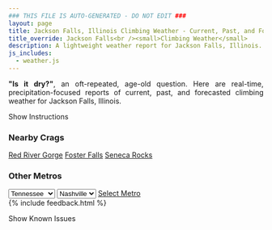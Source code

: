 ```yaml
---
### THIS FILE IS AUTO-GENERATED - DO NOT EDIT ###
layout: page
title: Jackson Falls, Illinois Climbing Weather - Current, Past, and Forecasted Report
title_override: Jackson Falls<br /><small>Climbing Weather</small>
description: A lightweight weather report for Jackson Falls, Illinois. Optimized for slow internet connections.
js_includes:
  - weather.js
---
```


<section class="measure center lh-copy f5-ns f6 ph2 mv4" style="text-align: justify;">
<strong>"Is it dry?"</strong>, an oft-repeated, age-old question. Here are real-time,
precipitation-focused reports of current, past, and forecasted climbing weather for Jackson Falls, Illinois.
</section>

<p id="settings-toggle" class="mw5 b center tc hover-light-red black-70 pointer">Show Instructions</p>
<section id="settings" class="overflow-hidden" style="display:none;">
    <div class="mv2 ph2 center">
        <div class="fn f6 tc pv2">
            <p class="measure lh-copy center"><strong>Show/hide hourly forecasts</strong> by clicking the desired day.</p>
            <hr class="mw5 p0 mv2 o-60 b0 bt b--light-red light-red bg-light-red">
            <p class="measure lh-copy center"><strong>Current and Past conditions</strong> are measured by the nearest weather station. <strong>Forecast conditions</strong> are calculated and polled separately.</p>
            <hr class="mw5 p0 mv2 o-60 b0 bt b--light-red light-red bg-light-red">
            <p class="measure lh-copy center"><strong>Having issues?</strong> Try <a id="clear-cache" class="no-underline relative fancy-link light-red hover-light-red" href="#">clearing the local cache</a>.</p>
            <hr class="mw5 p0 mv2 o-60 b0 bt b--light-red light-red bg-light-red">
            <p class="measure lh-copy center">Weather data sourced from <a class="no-underline fancy-link relative light-red" target="_blank" href="https://www.weather.gov/documentation/services-web-api">weather.gov</a>.</p>
        </div>
    </div>
</section>
<section id="weather" data-crag="jackson-falls-illinois" class="mv4-ns mv3 ph2 center"></section>
<section id="nearby" class="tc lh-copy">
  <h3>Nearby Crags</h3>
<a class="nowrap no-underline fancy-link relative light-red mh3" href="/crags/red-river-gorge-kentucky-weather.html">Red River Gorge</a>
<a class="nowrap no-underline fancy-link relative light-red mh3" href="/crags/foster-falls-tennessee-weather.html">Foster Falls</a>
<a class="nowrap no-underline fancy-link relative light-red mh3" href="/crags/seneca-rocks-west-virginia-weather.html">Seneca Rocks</a>
</section>
<section id="nearby" class="tc lh-copy">
  <h3>Other Metros</h3>
  <select class="ma1 bg-near-white pa2" id="stateSel">
    <option value="Texas">Texas</option>
    <option value="Washington">Washington</option>
    <option value="Colorado">Colorado</option>
    <option value="Tennessee" selected>Tennessee</option>
    <option value="Utah">Utah</option>
    <option value="California">California</option>
  </select>
  <select class="ma1 bg-near-white pa2" id="citySel">
    <option value="Nashville" selected>Nashville</option>
  </select>
  <a id="selectMetro" class="f6 link dim ph3 pv2 ma1 dib white bg-light-red" href="/crags/nashville-tennessee-weather.html">Select Metro</a>
  <script>
    var states = [];
    states["Texas"] = "Austin"
    states["Washington"] = "Seattle"
    states["Colorado"] = "Denver"
    states["Tennessee"] = "Nashville"
    states["Utah"] = "Salt Lake City"
    states["California"] = "San Francisco|Los Angeles"
  </script>
</section>
{% include feedback.html %}
<p id="issues-toggle" class="mw5 b center tc hover-light-red black-70 pointer">Show Known Issues</p>
<section id="issues" class="overflow-hidden tc f6">
</section>

<script>
  var weekly_PAH_116_58 = {"updated":"2022-08-22T08:16:17+00:00","units":"us","forecastGenerator":"BaselineForecastGenerator","generatedAt":"2022-08-22T08:41:03+00:00","updateTime":"2022-08-22T08:16:17+00:00","validTimes":"2022-08-22T02:00:00+00:00/P7DT23H","elevation":{"unitCode":"wmoUnit:m","value":99.9744},"periods":[{"number":1,"name":"Overnight","startTime":"2022-08-22T03:00:00-05:00","endTime":"2022-08-22T06:00:00-05:00","isDaytime":false,"temperature":65,"temperatureUnit":"F","temperatureTrend":null,"windSpeed":"1 mph","windDirection":"N","icon":"https://api.weather.gov/icons/land/night/sct?size=medium","shortForecast":"Partly Cloudy","detailedForecast":"Partly cloudy, with a low around 65. North wind around 1 mph."},{"number":2,"name":"Monday","startTime":"2022-08-22T06:00:00-05:00","endTime":"2022-08-22T18:00:00-05:00","isDaytime":true,"temperature":86,"temperatureUnit":"F","temperatureTrend":null,"windSpeed":"1 to 6 mph","windDirection":"NNE","icon":"https://api.weather.gov/icons/land/day/fog/sct?size=medium","shortForecast":"Patchy Fog then Mostly Sunny","detailedForecast":"Patchy fog before 7am. Mostly sunny, with a high near 86. North northeast wind 1 to 6 mph."},{"number":3,"name":"Monday Night","startTime":"2022-08-22T18:00:00-05:00","endTime":"2022-08-23T06:00:00-05:00","isDaytime":false,"temperature":62,"temperatureUnit":"F","temperatureTrend":null,"windSpeed":"1 to 6 mph","windDirection":"NE","icon":"https://api.weather.gov/icons/land/night/few?size=medium","shortForecast":"Mostly Clear","detailedForecast":"Mostly clear, with a low around 62. Northeast wind 1 to 6 mph."},{"number":4,"name":"Tuesday","startTime":"2022-08-23T06:00:00-05:00","endTime":"2022-08-23T18:00:00-05:00","isDaytime":true,"temperature":88,"temperatureUnit":"F","temperatureTrend":null,"windSpeed":"0 to 5 mph","windDirection":"NE","icon":"https://api.weather.gov/icons/land/day/few?size=medium","shortForecast":"Sunny","detailedForecast":"Sunny, with a high near 88. Northeast wind 0 to 5 mph."},{"number":5,"name":"Tuesday Night","startTime":"2022-08-23T18:00:00-05:00","endTime":"2022-08-24T06:00:00-05:00","isDaytime":false,"temperature":63,"temperatureUnit":"F","temperatureTrend":null,"windSpeed":"1 to 5 mph","windDirection":"NE","icon":"https://api.weather.gov/icons/land/night/few?size=medium","shortForecast":"Mostly Clear","detailedForecast":"Mostly clear, with a low around 63. Northeast wind 1 to 5 mph."},{"number":6,"name":"Wednesday","startTime":"2022-08-24T06:00:00-05:00","endTime":"2022-08-24T18:00:00-05:00","isDaytime":true,"temperature":88,"temperatureUnit":"F","temperatureTrend":null,"windSpeed":"5 mph","windDirection":"ENE","icon":"https://api.weather.gov/icons/land/day/few?size=medium","shortForecast":"Sunny","detailedForecast":"Sunny, with a high near 88. East northeast wind around 5 mph."},{"number":7,"name":"Wednesday Night","startTime":"2022-08-24T18:00:00-05:00","endTime":"2022-08-25T06:00:00-05:00","isDaytime":false,"temperature":65,"temperatureUnit":"F","temperatureTrend":null,"windSpeed":"1 to 5 mph","windDirection":"NE","icon":"https://api.weather.gov/icons/land/night/few?size=medium","shortForecast":"Mostly Clear","detailedForecast":"Mostly clear, with a low around 65. Northeast wind 1 to 5 mph."},{"number":8,"name":"Thursday","startTime":"2022-08-25T06:00:00-05:00","endTime":"2022-08-25T18:00:00-05:00","isDaytime":true,"temperature":90,"temperatureUnit":"F","temperatureTrend":null,"windSpeed":"1 to 5 mph","windDirection":"NE","icon":"https://api.weather.gov/icons/land/day/few?size=medium","shortForecast":"Sunny","detailedForecast":"Sunny, with a high near 90. Northeast wind 1 to 5 mph."},{"number":9,"name":"Thursday Night","startTime":"2022-08-25T18:00:00-05:00","endTime":"2022-08-26T06:00:00-05:00","isDaytime":false,"temperature":67,"temperatureUnit":"F","temperatureTrend":null,"windSpeed":"0 to 5 mph","windDirection":"ENE","icon":"https://api.weather.gov/icons/land/night/few?size=medium","shortForecast":"Mostly Clear","detailedForecast":"Mostly clear, with a low around 67. East northeast wind 0 to 5 mph."},{"number":10,"name":"Friday","startTime":"2022-08-26T06:00:00-05:00","endTime":"2022-08-26T18:00:00-05:00","isDaytime":true,"temperature":90,"temperatureUnit":"F","temperatureTrend":null,"windSpeed":"3 mph","windDirection":"NNE","icon":"https://api.weather.gov/icons/land/day/few?size=medium","shortForecast":"Sunny","detailedForecast":"Sunny, with a high near 90. North northeast wind around 3 mph."},{"number":11,"name":"Friday Night","startTime":"2022-08-26T18:00:00-05:00","endTime":"2022-08-27T06:00:00-05:00","isDaytime":false,"temperature":68,"temperatureUnit":"F","temperatureTrend":null,"windSpeed":"3 mph","windDirection":"NE","icon":"https://api.weather.gov/icons/land/night/few?size=medium","shortForecast":"Mostly Clear","detailedForecast":"Mostly clear, with a low around 68. Northeast wind around 3 mph."},{"number":12,"name":"Saturday","startTime":"2022-08-27T06:00:00-05:00","endTime":"2022-08-27T18:00:00-05:00","isDaytime":true,"temperature":90,"temperatureUnit":"F","temperatureTrend":null,"windSpeed":"5 mph","windDirection":"E","icon":"https://api.weather.gov/icons/land/day/few?size=medium","shortForecast":"Sunny","detailedForecast":"Sunny, with a high near 90. East wind around 5 mph."},{"number":13,"name":"Saturday Night","startTime":"2022-08-27T18:00:00-05:00","endTime":"2022-08-28T06:00:00-05:00","isDaytime":false,"temperature":69,"temperatureUnit":"F","temperatureTrend":null,"windSpeed":"3 mph","windDirection":"ESE","icon":"https://api.weather.gov/icons/land/night/sct?size=medium","shortForecast":"Partly Cloudy","detailedForecast":"Partly cloudy, with a low around 69. East southeast wind around 3 mph."},{"number":14,"name":"Sunday","startTime":"2022-08-28T06:00:00-05:00","endTime":"2022-08-28T18:00:00-05:00","isDaytime":true,"temperature":89,"temperatureUnit":"F","temperatureTrend":null,"windSpeed":"2 to 7 mph","windDirection":"S","icon":"https://api.weather.gov/icons/land/day/sct/tsra_hi?size=medium","shortForecast":"Mostly Sunny then Chance Showers And Thunderstorms","detailedForecast":"A chance of showers and thunderstorms after 1pm. Mostly sunny, with a high near 89. South wind 2 to 7 mph."}]}
  var hourly_PAH_116_58 = {"@context":["https://geojson.org/geojson-ld/geojson-context.jsonld",{"@version":"1.1","wx":"https://api.weather.gov/ontology#","geo":"http://www.opengis.net/ont/geosparql#","unit":"http://codes.wmo.int/common/unit/","@vocab":"https://api.weather.gov/ontology#"}],"type":"Feature","geometry":{"type":"Polygon","coordinates":[[[-89.0202954,37.1905586],[-89.02153,37.1682685],[-88.9935688,37.167283000000005],[-88.9923284,37.189573],[-89.0202954,37.1905586]]]},"properties":{"updated":"2022-08-22T08:16:17+00:00","units":"us","forecastGenerator":"HourlyForecastGenerator","generatedAt":"2022-08-22T08:41:04+00:00","updateTime":"2022-08-22T08:16:17+00:00","validTimes":"2022-08-22T02:00:00+00:00/P7DT23H","elevation":{"unitCode":"wmoUnit:m","value":99.9744},"periods":[{"number":1,"name":"","startTime":"2022-08-22T03:00:00-05:00","endTime":"2022-08-22T04:00:00-05:00","isDaytime":false,"temperature":67,"temperatureUnit":"F","temperatureTrend":null,"windSpeed":"1 mph","windDirection":"NE","icon":"https://api.weather.gov/icons/land/night/sct?size=small","shortForecast":"Partly Cloudy","detailedForecast":""},{"number":2,"name":"","startTime":"2022-08-22T04:00:00-05:00","endTime":"2022-08-22T05:00:00-05:00","isDaytime":false,"temperature":67,"temperatureUnit":"F","temperatureTrend":null,"windSpeed":"1 mph","windDirection":"N","icon":"https://api.weather.gov/icons/land/night/sct?size=small","shortForecast":"Partly Cloudy","detailedForecast":""},{"number":3,"name":"","startTime":"2022-08-22T05:00:00-05:00","endTime":"2022-08-22T06:00:00-05:00","isDaytime":false,"temperature":66,"temperatureUnit":"F","temperatureTrend":null,"windSpeed":"1 mph","windDirection":"NNW","icon":"https://api.weather.gov/icons/land/night/sct?size=small","shortForecast":"Partly Cloudy","detailedForecast":""},{"number":4,"name":"","startTime":"2022-08-22T06:00:00-05:00","endTime":"2022-08-22T07:00:00-05:00","isDaytime":true,"temperature":65,"temperatureUnit":"F","temperatureTrend":null,"windSpeed":"1 mph","windDirection":"N","icon":"https://api.weather.gov/icons/land/day/fog?size=small","shortForecast":"Patchy Fog","detailedForecast":""},{"number":5,"name":"","startTime":"2022-08-22T07:00:00-05:00","endTime":"2022-08-22T08:00:00-05:00","isDaytime":true,"temperature":66,"temperatureUnit":"F","temperatureTrend":null,"windSpeed":"2 mph","windDirection":"N","icon":"https://api.weather.gov/icons/land/day/sct?size=small","shortForecast":"Mostly Sunny","detailedForecast":""},{"number":6,"name":"","startTime":"2022-08-22T08:00:00-05:00","endTime":"2022-08-22T09:00:00-05:00","isDaytime":true,"temperature":69,"temperatureUnit":"F","temperatureTrend":null,"windSpeed":"3 mph","windDirection":"N","icon":"https://api.weather.gov/icons/land/day/sct?size=small","shortForecast":"Mostly Sunny","detailedForecast":""},{"number":7,"name":"","startTime":"2022-08-22T09:00:00-05:00","endTime":"2022-08-22T10:00:00-05:00","isDaytime":true,"temperature":73,"temperatureUnit":"F","temperatureTrend":null,"windSpeed":"3 mph","windDirection":"NNE","icon":"https://api.weather.gov/icons/land/day/sct?size=small","shortForecast":"Mostly Sunny","detailedForecast":""},{"number":8,"name":"","startTime":"2022-08-22T10:00:00-05:00","endTime":"2022-08-22T11:00:00-05:00","isDaytime":true,"temperature":76,"temperatureUnit":"F","temperatureTrend":null,"windSpeed":"3 mph","windDirection":"NNE","icon":"https://api.weather.gov/icons/land/day/few?size=small","shortForecast":"Sunny","detailedForecast":""},{"number":9,"name":"","startTime":"2022-08-22T11:00:00-05:00","endTime":"2022-08-22T12:00:00-05:00","isDaytime":true,"temperature":79,"temperatureUnit":"F","temperatureTrend":null,"windSpeed":"5 mph","windDirection":"NNE","icon":"https://api.weather.gov/icons/land/day/sct?size=small","shortForecast":"Mostly Sunny","detailedForecast":""},{"number":10,"name":"","startTime":"2022-08-22T12:00:00-05:00","endTime":"2022-08-22T13:00:00-05:00","isDaytime":true,"temperature":82,"temperatureUnit":"F","temperatureTrend":null,"windSpeed":"5 mph","windDirection":"NNE","icon":"https://api.weather.gov/icons/land/day/sct?size=small","shortForecast":"Mostly Sunny","detailedForecast":""},{"number":11,"name":"","startTime":"2022-08-22T13:00:00-05:00","endTime":"2022-08-22T14:00:00-05:00","isDaytime":true,"temperature":84,"temperatureUnit":"F","temperatureTrend":null,"windSpeed":"3 mph","windDirection":"NNE","icon":"https://api.weather.gov/icons/land/day/sct?size=small","shortForecast":"Mostly Sunny","detailedForecast":""},{"number":12,"name":"","startTime":"2022-08-22T14:00:00-05:00","endTime":"2022-08-22T15:00:00-05:00","isDaytime":true,"temperature":85,"temperatureUnit":"F","temperatureTrend":null,"windSpeed":"3 mph","windDirection":"NNE","icon":"https://api.weather.gov/icons/land/day/sct?size=small","shortForecast":"Mostly Sunny","detailedForecast":""},{"number":13,"name":"","startTime":"2022-08-22T15:00:00-05:00","endTime":"2022-08-22T16:00:00-05:00","isDaytime":true,"temperature":86,"temperatureUnit":"F","temperatureTrend":null,"windSpeed":"5 mph","windDirection":"NNE","icon":"https://api.weather.gov/icons/land/day/sct?size=small","shortForecast":"Mostly Sunny","detailedForecast":""},{"number":14,"name":"","startTime":"2022-08-22T16:00:00-05:00","endTime":"2022-08-22T17:00:00-05:00","isDaytime":true,"temperature":86,"temperatureUnit":"F","temperatureTrend":null,"windSpeed":"6 mph","windDirection":"NNE","icon":"https://api.weather.gov/icons/land/day/sct?size=small","shortForecast":"Mostly Sunny","detailedForecast":""},{"number":15,"name":"","startTime":"2022-08-22T17:00:00-05:00","endTime":"2022-08-22T18:00:00-05:00","isDaytime":true,"temperature":85,"temperatureUnit":"F","temperatureTrend":null,"windSpeed":"6 mph","windDirection":"NNE","icon":"https://api.weather.gov/icons/land/day/sct?size=small","shortForecast":"Mostly Sunny","detailedForecast":""},{"number":16,"name":"","startTime":"2022-08-22T18:00:00-05:00","endTime":"2022-08-22T19:00:00-05:00","isDaytime":false,"temperature":83,"temperatureUnit":"F","temperatureTrend":null,"windSpeed":"6 mph","windDirection":"NNE","icon":"https://api.weather.gov/icons/land/night/sct?size=small","shortForecast":"Partly Cloudy","detailedForecast":""},{"number":17,"name":"","startTime":"2022-08-22T19:00:00-05:00","endTime":"2022-08-22T20:00:00-05:00","isDaytime":false,"temperature":81,"temperatureUnit":"F","temperatureTrend":null,"windSpeed":"5 mph","windDirection":"NNE","icon":"https://api.weather.gov/icons/land/night/few?size=small","shortForecast":"Mostly Clear","detailedForecast":""},{"number":18,"name":"","startTime":"2022-08-22T20:00:00-05:00","endTime":"2022-08-22T21:00:00-05:00","isDaytime":false,"temperature":77,"temperatureUnit":"F","temperatureTrend":null,"windSpeed":"2 mph","windDirection":"NNE","icon":"https://api.weather.gov/icons/land/night/few?size=small","shortForecast":"Mostly Clear","detailedForecast":""},{"number":19,"name":"","startTime":"2022-08-22T21:00:00-05:00","endTime":"2022-08-22T22:00:00-05:00","isDaytime":false,"temperature":73,"temperatureUnit":"F","temperatureTrend":null,"windSpeed":"2 mph","windDirection":"NNE","icon":"https://api.weather.gov/icons/land/night/few?size=small","shortForecast":"Mostly Clear","detailedForecast":""},{"number":20,"name":"","startTime":"2022-08-22T22:00:00-05:00","endTime":"2022-08-22T23:00:00-05:00","isDaytime":false,"temperature":70,"temperatureUnit":"F","temperatureTrend":null,"windSpeed":"1 mph","windDirection":"NNE","icon":"https://api.weather.gov/icons/land/night/few?size=small","shortForecast":"Mostly Clear","detailedForecast":""},{"number":21,"name":"","startTime":"2022-08-22T23:00:00-05:00","endTime":"2022-08-23T00:00:00-05:00","isDaytime":false,"temperature":68,"temperatureUnit":"F","temperatureTrend":null,"windSpeed":"1 mph","windDirection":"NE","icon":"https://api.weather.gov/icons/land/night/few?size=small","shortForecast":"Mostly Clear","detailedForecast":""},{"number":22,"name":"","startTime":"2022-08-23T00:00:00-05:00","endTime":"2022-08-23T01:00:00-05:00","isDaytime":false,"temperature":67,"temperatureUnit":"F","temperatureTrend":null,"windSpeed":"1 mph","windDirection":"NE","icon":"https://api.weather.gov/icons/land/night/few?size=small","shortForecast":"Mostly Clear","detailedForecast":""},{"number":23,"name":"","startTime":"2022-08-23T01:00:00-05:00","endTime":"2022-08-23T02:00:00-05:00","isDaytime":false,"temperature":67,"temperatureUnit":"F","temperatureTrend":null,"windSpeed":"1 mph","windDirection":"NNE","icon":"https://api.weather.gov/icons/land/night/few?size=small","shortForecast":"Mostly Clear","detailedForecast":""},{"number":24,"name":"","startTime":"2022-08-23T02:00:00-05:00","endTime":"2022-08-23T03:00:00-05:00","isDaytime":false,"temperature":66,"temperatureUnit":"F","temperatureTrend":null,"windSpeed":"1 mph","windDirection":"NNE","icon":"https://api.weather.gov/icons/land/night/few?size=small","shortForecast":"Mostly Clear","detailedForecast":""},{"number":25,"name":"","startTime":"2022-08-23T03:00:00-05:00","endTime":"2022-08-23T04:00:00-05:00","isDaytime":false,"temperature":65,"temperatureUnit":"F","temperatureTrend":null,"windSpeed":"1 mph","windDirection":"NNE","icon":"https://api.weather.gov/icons/land/night/few?size=small","shortForecast":"Mostly Clear","detailedForecast":""},{"number":26,"name":"","startTime":"2022-08-23T04:00:00-05:00","endTime":"2022-08-23T05:00:00-05:00","isDaytime":false,"temperature":64,"temperatureUnit":"F","temperatureTrend":null,"windSpeed":"1 mph","windDirection":"NNE","icon":"https://api.weather.gov/icons/land/night/few?size=small","shortForecast":"Mostly Clear","detailedForecast":""},{"number":27,"name":"","startTime":"2022-08-23T05:00:00-05:00","endTime":"2022-08-23T06:00:00-05:00","isDaytime":false,"temperature":63,"temperatureUnit":"F","temperatureTrend":null,"windSpeed":"1 mph","windDirection":"NNE","icon":"https://api.weather.gov/icons/land/night/few?size=small","shortForecast":"Mostly Clear","detailedForecast":""},{"number":28,"name":"","startTime":"2022-08-23T06:00:00-05:00","endTime":"2022-08-23T07:00:00-05:00","isDaytime":true,"temperature":62,"temperatureUnit":"F","temperatureTrend":null,"windSpeed":"0 mph","windDirection":"NNE","icon":"https://api.weather.gov/icons/land/day/few?size=small","shortForecast":"Sunny","detailedForecast":""},{"number":29,"name":"","startTime":"2022-08-23T07:00:00-05:00","endTime":"2022-08-23T08:00:00-05:00","isDaytime":true,"temperature":63,"temperatureUnit":"F","temperatureTrend":null,"windSpeed":"1 mph","windDirection":"NNE","icon":"https://api.weather.gov/icons/land/day/few?size=small","shortForecast":"Sunny","detailedForecast":""},{"number":30,"name":"","startTime":"2022-08-23T08:00:00-05:00","endTime":"2022-08-23T09:00:00-05:00","isDaytime":true,"temperature":68,"temperatureUnit":"F","temperatureTrend":null,"windSpeed":"2 mph","windDirection":"NE","icon":"https://api.weather.gov/icons/land/day/few?size=small","shortForecast":"Sunny","detailedForecast":""},{"number":31,"name":"","startTime":"2022-08-23T09:00:00-05:00","endTime":"2022-08-23T10:00:00-05:00","isDaytime":true,"temperature":74,"temperatureUnit":"F","temperatureTrend":null,"windSpeed":"2 mph","windDirection":"NE","icon":"https://api.weather.gov/icons/land/day/few?size=small","shortForecast":"Sunny","detailedForecast":""},{"number":32,"name":"","startTime":"2022-08-23T10:00:00-05:00","endTime":"2022-08-23T11:00:00-05:00","isDaytime":true,"temperature":80,"temperatureUnit":"F","temperatureTrend":null,"windSpeed":"2 mph","windDirection":"NE","icon":"https://api.weather.gov/icons/land/day/few?size=small","shortForecast":"Sunny","detailedForecast":""},{"number":33,"name":"","startTime":"2022-08-23T11:00:00-05:00","endTime":"2022-08-23T12:00:00-05:00","isDaytime":true,"temperature":83,"temperatureUnit":"F","temperatureTrend":null,"windSpeed":"2 mph","windDirection":"NE","icon":"https://api.weather.gov/icons/land/day/few?size=small","shortForecast":"Sunny","detailedForecast":""},{"number":34,"name":"","startTime":"2022-08-23T12:00:00-05:00","endTime":"2022-08-23T13:00:00-05:00","isDaytime":true,"temperature":85,"temperatureUnit":"F","temperatureTrend":null,"windSpeed":"2 mph","windDirection":"NE","icon":"https://api.weather.gov/icons/land/day/few?size=small","shortForecast":"Sunny","detailedForecast":""},{"number":35,"name":"","startTime":"2022-08-23T13:00:00-05:00","endTime":"2022-08-23T14:00:00-05:00","isDaytime":true,"temperature":87,"temperatureUnit":"F","temperatureTrend":null,"windSpeed":"2 mph","windDirection":"NNE","icon":"https://api.weather.gov/icons/land/day/few?size=small","shortForecast":"Sunny","detailedForecast":""},{"number":36,"name":"","startTime":"2022-08-23T14:00:00-05:00","endTime":"2022-08-23T15:00:00-05:00","isDaytime":true,"temperature":88,"temperatureUnit":"F","temperatureTrend":null,"windSpeed":"3 mph","windDirection":"NNE","icon":"https://api.weather.gov/icons/land/day/few?size=small","shortForecast":"Sunny","detailedForecast":""},{"number":37,"name":"","startTime":"2022-08-23T15:00:00-05:00","endTime":"2022-08-23T16:00:00-05:00","isDaytime":true,"temperature":88,"temperatureUnit":"F","temperatureTrend":null,"windSpeed":"3 mph","windDirection":"NNE","icon":"https://api.weather.gov/icons/land/day/few?size=small","shortForecast":"Sunny","detailedForecast":""},{"number":38,"name":"","startTime":"2022-08-23T16:00:00-05:00","endTime":"2022-08-23T17:00:00-05:00","isDaytime":true,"temperature":88,"temperatureUnit":"F","temperatureTrend":null,"windSpeed":"5 mph","windDirection":"NNE","icon":"https://api.weather.gov/icons/land/day/few?size=small","shortForecast":"Sunny","detailedForecast":""},{"number":39,"name":"","startTime":"2022-08-23T17:00:00-05:00","endTime":"2022-08-23T18:00:00-05:00","isDaytime":true,"temperature":87,"temperatureUnit":"F","temperatureTrend":null,"windSpeed":"5 mph","windDirection":"NNE","icon":"https://api.weather.gov/icons/land/day/few?size=small","shortForecast":"Sunny","detailedForecast":""},{"number":40,"name":"","startTime":"2022-08-23T18:00:00-05:00","endTime":"2022-08-23T19:00:00-05:00","isDaytime":false,"temperature":85,"temperatureUnit":"F","temperatureTrend":null,"windSpeed":"5 mph","windDirection":"NE","icon":"https://api.weather.gov/icons/land/night/few?size=small","shortForecast":"Mostly Clear","detailedForecast":""},{"number":41,"name":"","startTime":"2022-08-23T19:00:00-05:00","endTime":"2022-08-23T20:00:00-05:00","isDaytime":false,"temperature":82,"temperatureUnit":"F","temperatureTrend":null,"windSpeed":"3 mph","windDirection":"NE","icon":"https://api.weather.gov/icons/land/night/few?size=small","shortForecast":"Mostly Clear","detailedForecast":""},{"number":42,"name":"","startTime":"2022-08-23T20:00:00-05:00","endTime":"2022-08-23T21:00:00-05:00","isDaytime":false,"temperature":78,"temperatureUnit":"F","temperatureTrend":null,"windSpeed":"2 mph","windDirection":"NE","icon":"https://api.weather.gov/icons/land/night/few?size=small","shortForecast":"Mostly Clear","detailedForecast":""},{"number":43,"name":"","startTime":"2022-08-23T21:00:00-05:00","endTime":"2022-08-23T22:00:00-05:00","isDaytime":false,"temperature":74,"temperatureUnit":"F","temperatureTrend":null,"windSpeed":"1 mph","windDirection":"NE","icon":"https://api.weather.gov/icons/land/night/few?size=small","shortForecast":"Mostly Clear","detailedForecast":""},{"number":44,"name":"","startTime":"2022-08-23T22:00:00-05:00","endTime":"2022-08-23T23:00:00-05:00","isDaytime":false,"temperature":71,"temperatureUnit":"F","temperatureTrend":null,"windSpeed":"1 mph","windDirection":"NE","icon":"https://api.weather.gov/icons/land/night/few?size=small","shortForecast":"Mostly Clear","detailedForecast":""},{"number":45,"name":"","startTime":"2022-08-23T23:00:00-05:00","endTime":"2022-08-24T00:00:00-05:00","isDaytime":false,"temperature":69,"temperatureUnit":"F","temperatureTrend":null,"windSpeed":"1 mph","windDirection":"ENE","icon":"https://api.weather.gov/icons/land/night/few?size=small","shortForecast":"Mostly Clear","detailedForecast":""},{"number":46,"name":"","startTime":"2022-08-24T00:00:00-05:00","endTime":"2022-08-24T01:00:00-05:00","isDaytime":false,"temperature":68,"temperatureUnit":"F","temperatureTrend":null,"windSpeed":"1 mph","windDirection":"ENE","icon":"https://api.weather.gov/icons/land/night/few?size=small","shortForecast":"Mostly Clear","detailedForecast":""},{"number":47,"name":"","startTime":"2022-08-24T01:00:00-05:00","endTime":"2022-08-24T02:00:00-05:00","isDaytime":false,"temperature":67,"temperatureUnit":"F","temperatureTrend":null,"windSpeed":"1 mph","windDirection":"ENE","icon":"https://api.weather.gov/icons/land/night/few?size=small","shortForecast":"Mostly Clear","detailedForecast":""},{"number":48,"name":"","startTime":"2022-08-24T02:00:00-05:00","endTime":"2022-08-24T03:00:00-05:00","isDaytime":false,"temperature":66,"temperatureUnit":"F","temperatureTrend":null,"windSpeed":"1 mph","windDirection":"ENE","icon":"https://api.weather.gov/icons/land/night/few?size=small","shortForecast":"Mostly Clear","detailedForecast":""},{"number":49,"name":"","startTime":"2022-08-24T03:00:00-05:00","endTime":"2022-08-24T04:00:00-05:00","isDaytime":false,"temperature":65,"temperatureUnit":"F","temperatureTrend":null,"windSpeed":"1 mph","windDirection":"ENE","icon":"https://api.weather.gov/icons/land/night/few?size=small","shortForecast":"Mostly Clear","detailedForecast":""},{"number":50,"name":"","startTime":"2022-08-24T04:00:00-05:00","endTime":"2022-08-24T05:00:00-05:00","isDaytime":false,"temperature":65,"temperatureUnit":"F","temperatureTrend":null,"windSpeed":"1 mph","windDirection":"ENE","icon":"https://api.weather.gov/icons/land/night/few?size=small","shortForecast":"Mostly Clear","detailedForecast":""},{"number":51,"name":"","startTime":"2022-08-24T05:00:00-05:00","endTime":"2022-08-24T06:00:00-05:00","isDaytime":false,"temperature":64,"temperatureUnit":"F","temperatureTrend":null,"windSpeed":"1 mph","windDirection":"ENE","icon":"https://api.weather.gov/icons/land/night/few?size=small","shortForecast":"Mostly Clear","detailedForecast":""},{"number":52,"name":"","startTime":"2022-08-24T06:00:00-05:00","endTime":"2022-08-24T07:00:00-05:00","isDaytime":true,"temperature":64,"temperatureUnit":"F","temperatureTrend":null,"windSpeed":"2 mph","windDirection":"ENE","icon":"https://api.weather.gov/icons/land/day/few?size=small","shortForecast":"Sunny","detailedForecast":""},{"number":53,"name":"","startTime":"2022-08-24T07:00:00-05:00","endTime":"2022-08-24T08:00:00-05:00","isDaytime":true,"temperature":65,"temperatureUnit":"F","temperatureTrend":null,"windSpeed":"2 mph","windDirection":"ENE","icon":"https://api.weather.gov/icons/land/day/few?size=small","shortForecast":"Sunny","detailedForecast":""},{"number":54,"name":"","startTime":"2022-08-24T08:00:00-05:00","endTime":"2022-08-24T09:00:00-05:00","isDaytime":true,"temperature":69,"temperatureUnit":"F","temperatureTrend":null,"windSpeed":"2 mph","windDirection":"ENE","icon":"https://api.weather.gov/icons/land/day/few?size=small","shortForecast":"Sunny","detailedForecast":""},{"number":55,"name":"","startTime":"2022-08-24T09:00:00-05:00","endTime":"2022-08-24T10:00:00-05:00","isDaytime":true,"temperature":74,"temperatureUnit":"F","temperatureTrend":null,"windSpeed":"2 mph","windDirection":"ENE","icon":"https://api.weather.gov/icons/land/day/few?size=small","shortForecast":"Sunny","detailedForecast":""},{"number":56,"name":"","startTime":"2022-08-24T10:00:00-05:00","endTime":"2022-08-24T11:00:00-05:00","isDaytime":true,"temperature":79,"temperatureUnit":"F","temperatureTrend":null,"windSpeed":"2 mph","windDirection":"ENE","icon":"https://api.weather.gov/icons/land/day/few?size=small","shortForecast":"Sunny","detailedForecast":""},{"number":57,"name":"","startTime":"2022-08-24T11:00:00-05:00","endTime":"2022-08-24T12:00:00-05:00","isDaytime":true,"temperature":82,"temperatureUnit":"F","temperatureTrend":null,"windSpeed":"2 mph","windDirection":"ENE","icon":"https://api.weather.gov/icons/land/day/few?size=small","shortForecast":"Sunny","detailedForecast":""},{"number":58,"name":"","startTime":"2022-08-24T12:00:00-05:00","endTime":"2022-08-24T13:00:00-05:00","isDaytime":true,"temperature":84,"temperatureUnit":"F","temperatureTrend":null,"windSpeed":"3 mph","windDirection":"ENE","icon":"https://api.weather.gov/icons/land/day/few?size=small","shortForecast":"Sunny","detailedForecast":""},{"number":59,"name":"","startTime":"2022-08-24T13:00:00-05:00","endTime":"2022-08-24T14:00:00-05:00","isDaytime":true,"temperature":85,"temperatureUnit":"F","temperatureTrend":null,"windSpeed":"3 mph","windDirection":"ENE","icon":"https://api.weather.gov/icons/land/day/few?size=small","shortForecast":"Sunny","detailedForecast":""},{"number":60,"name":"","startTime":"2022-08-24T14:00:00-05:00","endTime":"2022-08-24T15:00:00-05:00","isDaytime":true,"temperature":86,"temperatureUnit":"F","temperatureTrend":null,"windSpeed":"3 mph","windDirection":"ENE","icon":"https://api.weather.gov/icons/land/day/few?size=small","shortForecast":"Sunny","detailedForecast":""},{"number":61,"name":"","startTime":"2022-08-24T15:00:00-05:00","endTime":"2022-08-24T16:00:00-05:00","isDaytime":true,"temperature":86,"temperatureUnit":"F","temperatureTrend":null,"windSpeed":"5 mph","windDirection":"NE","icon":"https://api.weather.gov/icons/land/day/few?size=small","shortForecast":"Sunny","detailedForecast":""},{"number":62,"name":"","startTime":"2022-08-24T16:00:00-05:00","endTime":"2022-08-24T17:00:00-05:00","isDaytime":true,"temperature":86,"temperatureUnit":"F","temperatureTrend":null,"windSpeed":"5 mph","windDirection":"NE","icon":"https://api.weather.gov/icons/land/day/few?size=small","shortForecast":"Sunny","detailedForecast":""},{"number":63,"name":"","startTime":"2022-08-24T17:00:00-05:00","endTime":"2022-08-24T18:00:00-05:00","isDaytime":true,"temperature":85,"temperatureUnit":"F","temperatureTrend":null,"windSpeed":"5 mph","windDirection":"NE","icon":"https://api.weather.gov/icons/land/day/few?size=small","shortForecast":"Sunny","detailedForecast":""},{"number":64,"name":"","startTime":"2022-08-24T18:00:00-05:00","endTime":"2022-08-24T19:00:00-05:00","isDaytime":false,"temperature":84,"temperatureUnit":"F","temperatureTrend":null,"windSpeed":"5 mph","windDirection":"NE","icon":"https://api.weather.gov/icons/land/night/few?size=small","shortForecast":"Mostly Clear","detailedForecast":""},{"number":65,"name":"","startTime":"2022-08-24T19:00:00-05:00","endTime":"2022-08-24T20:00:00-05:00","isDaytime":false,"temperature":82,"temperatureUnit":"F","temperatureTrend":null,"windSpeed":"5 mph","windDirection":"NE","icon":"https://api.weather.gov/icons/land/night/few?size=small","shortForecast":"Mostly Clear","detailedForecast":""},{"number":66,"name":"","startTime":"2022-08-24T20:00:00-05:00","endTime":"2022-08-24T21:00:00-05:00","isDaytime":false,"temperature":78,"temperatureUnit":"F","temperatureTrend":null,"windSpeed":"3 mph","windDirection":"NE","icon":"https://api.weather.gov/icons/land/night/few?size=small","shortForecast":"Mostly Clear","detailedForecast":""},{"number":67,"name":"","startTime":"2022-08-24T21:00:00-05:00","endTime":"2022-08-24T22:00:00-05:00","isDaytime":false,"temperature":74,"temperatureUnit":"F","temperatureTrend":null,"windSpeed":"3 mph","windDirection":"ENE","icon":"https://api.weather.gov/icons/land/night/few?size=small","shortForecast":"Mostly Clear","detailedForecast":""},{"number":68,"name":"","startTime":"2022-08-24T22:00:00-05:00","endTime":"2022-08-24T23:00:00-05:00","isDaytime":false,"temperature":71,"temperatureUnit":"F","temperatureTrend":null,"windSpeed":"2 mph","windDirection":"ENE","icon":"https://api.weather.gov/icons/land/night/few?size=small","shortForecast":"Mostly Clear","detailedForecast":""},{"number":69,"name":"","startTime":"2022-08-24T23:00:00-05:00","endTime":"2022-08-25T00:00:00-05:00","isDaytime":false,"temperature":69,"temperatureUnit":"F","temperatureTrend":null,"windSpeed":"2 mph","windDirection":"ENE","icon":"https://api.weather.gov/icons/land/night/few?size=small","shortForecast":"Mostly Clear","detailedForecast":""},{"number":70,"name":"","startTime":"2022-08-25T00:00:00-05:00","endTime":"2022-08-25T01:00:00-05:00","isDaytime":false,"temperature":68,"temperatureUnit":"F","temperatureTrend":null,"windSpeed":"1 mph","windDirection":"ENE","icon":"https://api.weather.gov/icons/land/night/few?size=small","shortForecast":"Mostly Clear","detailedForecast":""},{"number":71,"name":"","startTime":"2022-08-25T01:00:00-05:00","endTime":"2022-08-25T02:00:00-05:00","isDaytime":false,"temperature":68,"temperatureUnit":"F","temperatureTrend":null,"windSpeed":"1 mph","windDirection":"ENE","icon":"https://api.weather.gov/icons/land/night/few?size=small","shortForecast":"Mostly Clear","detailedForecast":""},{"number":72,"name":"","startTime":"2022-08-25T02:00:00-05:00","endTime":"2022-08-25T03:00:00-05:00","isDaytime":false,"temperature":67,"temperatureUnit":"F","temperatureTrend":null,"windSpeed":"1 mph","windDirection":"ENE","icon":"https://api.weather.gov/icons/land/night/few?size=small","shortForecast":"Mostly Clear","detailedForecast":""},{"number":73,"name":"","startTime":"2022-08-25T03:00:00-05:00","endTime":"2022-08-25T04:00:00-05:00","isDaytime":false,"temperature":66,"temperatureUnit":"F","temperatureTrend":null,"windSpeed":"1 mph","windDirection":"ENE","icon":"https://api.weather.gov/icons/land/night/few?size=small","shortForecast":"Mostly Clear","detailedForecast":""},{"number":74,"name":"","startTime":"2022-08-25T04:00:00-05:00","endTime":"2022-08-25T05:00:00-05:00","isDaytime":false,"temperature":66,"temperatureUnit":"F","temperatureTrend":null,"windSpeed":"1 mph","windDirection":"ENE","icon":"https://api.weather.gov/icons/land/night/few?size=small","shortForecast":"Mostly Clear","detailedForecast":""},{"number":75,"name":"","startTime":"2022-08-25T05:00:00-05:00","endTime":"2022-08-25T06:00:00-05:00","isDaytime":false,"temperature":65,"temperatureUnit":"F","temperatureTrend":null,"windSpeed":"1 mph","windDirection":"ENE","icon":"https://api.weather.gov/icons/land/night/few?size=small","shortForecast":"Mostly Clear","detailedForecast":""},{"number":76,"name":"","startTime":"2022-08-25T06:00:00-05:00","endTime":"2022-08-25T07:00:00-05:00","isDaytime":true,"temperature":65,"temperatureUnit":"F","temperatureTrend":null,"windSpeed":"1 mph","windDirection":"ENE","icon":"https://api.weather.gov/icons/land/day/few?size=small","shortForecast":"Sunny","detailedForecast":""},{"number":77,"name":"","startTime":"2022-08-25T07:00:00-05:00","endTime":"2022-08-25T08:00:00-05:00","isDaytime":true,"temperature":66,"temperatureUnit":"F","temperatureTrend":null,"windSpeed":"1 mph","windDirection":"ENE","icon":"https://api.weather.gov/icons/land/day/few?size=small","shortForecast":"Sunny","detailedForecast":""},{"number":78,"name":"","startTime":"2022-08-25T08:00:00-05:00","endTime":"2022-08-25T09:00:00-05:00","isDaytime":true,"temperature":70,"temperatureUnit":"F","temperatureTrend":null,"windSpeed":"1 mph","windDirection":"ENE","icon":"https://api.weather.gov/icons/land/day/few?size=small","shortForecast":"Sunny","detailedForecast":""},{"number":79,"name":"","startTime":"2022-08-25T09:00:00-05:00","endTime":"2022-08-25T10:00:00-05:00","isDaytime":true,"temperature":75,"temperatureUnit":"F","temperatureTrend":null,"windSpeed":"2 mph","windDirection":"ENE","icon":"https://api.weather.gov/icons/land/day/few?size=small","shortForecast":"Sunny","detailedForecast":""},{"number":80,"name":"","startTime":"2022-08-25T10:00:00-05:00","endTime":"2022-08-25T11:00:00-05:00","isDaytime":true,"temperature":80,"temperatureUnit":"F","temperatureTrend":null,"windSpeed":"2 mph","windDirection":"ENE","icon":"https://api.weather.gov/icons/land/day/few?size=small","shortForecast":"Sunny","detailedForecast":""},{"number":81,"name":"","startTime":"2022-08-25T11:00:00-05:00","endTime":"2022-08-25T12:00:00-05:00","isDaytime":true,"temperature":84,"temperatureUnit":"F","temperatureTrend":null,"windSpeed":"2 mph","windDirection":"NE","icon":"https://api.weather.gov/icons/land/day/few?size=small","shortForecast":"Sunny","detailedForecast":""},{"number":82,"name":"","startTime":"2022-08-25T12:00:00-05:00","endTime":"2022-08-25T13:00:00-05:00","isDaytime":true,"temperature":86,"temperatureUnit":"F","temperatureTrend":null,"windSpeed":"3 mph","windDirection":"NE","icon":"https://api.weather.gov/icons/land/day/few?size=small","shortForecast":"Sunny","detailedForecast":""},{"number":83,"name":"","startTime":"2022-08-25T13:00:00-05:00","endTime":"2022-08-25T14:00:00-05:00","isDaytime":true,"temperature":88,"temperatureUnit":"F","temperatureTrend":null,"windSpeed":"3 mph","windDirection":"NNE","icon":"https://api.weather.gov/icons/land/day/few?size=small","shortForecast":"Sunny","detailedForecast":""},{"number":84,"name":"","startTime":"2022-08-25T14:00:00-05:00","endTime":"2022-08-25T15:00:00-05:00","isDaytime":true,"temperature":89,"temperatureUnit":"F","temperatureTrend":null,"windSpeed":"3 mph","windDirection":"NNE","icon":"https://api.weather.gov/icons/land/day/few?size=small","shortForecast":"Sunny","detailedForecast":""},{"number":85,"name":"","startTime":"2022-08-25T15:00:00-05:00","endTime":"2022-08-25T16:00:00-05:00","isDaytime":true,"temperature":89,"temperatureUnit":"F","temperatureTrend":null,"windSpeed":"5 mph","windDirection":"NNE","icon":"https://api.weather.gov/icons/land/day/few?size=small","shortForecast":"Sunny","detailedForecast":""},{"number":86,"name":"","startTime":"2022-08-25T16:00:00-05:00","endTime":"2022-08-25T17:00:00-05:00","isDaytime":true,"temperature":88,"temperatureUnit":"F","temperatureTrend":null,"windSpeed":"5 mph","windDirection":"NNE","icon":"https://api.weather.gov/icons/land/day/skc?size=small","shortForecast":"Sunny","detailedForecast":""},{"number":87,"name":"","startTime":"2022-08-25T17:00:00-05:00","endTime":"2022-08-25T18:00:00-05:00","isDaytime":true,"temperature":87,"temperatureUnit":"F","temperatureTrend":null,"windSpeed":"5 mph","windDirection":"NE","icon":"https://api.weather.gov/icons/land/day/skc?size=small","shortForecast":"Sunny","detailedForecast":""},{"number":88,"name":"","startTime":"2022-08-25T18:00:00-05:00","endTime":"2022-08-25T19:00:00-05:00","isDaytime":false,"temperature":85,"temperatureUnit":"F","temperatureTrend":null,"windSpeed":"5 mph","windDirection":"NE","icon":"https://api.weather.gov/icons/land/night/skc?size=small","shortForecast":"Clear","detailedForecast":""},{"number":89,"name":"","startTime":"2022-08-25T19:00:00-05:00","endTime":"2022-08-25T20:00:00-05:00","isDaytime":false,"temperature":83,"temperatureUnit":"F","temperatureTrend":null,"windSpeed":"3 mph","windDirection":"NE","icon":"https://api.weather.gov/icons/land/night/skc?size=small","shortForecast":"Clear","detailedForecast":""},{"number":90,"name":"","startTime":"2022-08-25T20:00:00-05:00","endTime":"2022-08-25T21:00:00-05:00","isDaytime":false,"temperature":79,"temperatureUnit":"F","temperatureTrend":null,"windSpeed":"2 mph","windDirection":"ENE","icon":"https://api.weather.gov/icons/land/night/skc?size=small","shortForecast":"Clear","detailedForecast":""},{"number":91,"name":"","startTime":"2022-08-25T21:00:00-05:00","endTime":"2022-08-25T22:00:00-05:00","isDaytime":false,"temperature":75,"temperatureUnit":"F","temperatureTrend":null,"windSpeed":"2 mph","windDirection":"ENE","icon":"https://api.weather.gov/icons/land/night/skc?size=small","shortForecast":"Clear","detailedForecast":""},{"number":92,"name":"","startTime":"2022-08-25T22:00:00-05:00","endTime":"2022-08-25T23:00:00-05:00","isDaytime":false,"temperature":72,"temperatureUnit":"F","temperatureTrend":null,"windSpeed":"1 mph","windDirection":"ENE","icon":"https://api.weather.gov/icons/land/night/few?size=small","shortForecast":"Mostly Clear","detailedForecast":""},{"number":93,"name":"","startTime":"2022-08-25T23:00:00-05:00","endTime":"2022-08-26T00:00:00-05:00","isDaytime":false,"temperature":71,"temperatureUnit":"F","temperatureTrend":null,"windSpeed":"1 mph","windDirection":"E","icon":"https://api.weather.gov/icons/land/night/few?size=small","shortForecast":"Mostly Clear","detailedForecast":""},{"number":94,"name":"","startTime":"2022-08-26T00:00:00-05:00","endTime":"2022-08-26T01:00:00-05:00","isDaytime":false,"temperature":70,"temperatureUnit":"F","temperatureTrend":null,"windSpeed":"1 mph","windDirection":"E","icon":"https://api.weather.gov/icons/land/night/few?size=small","shortForecast":"Mostly Clear","detailedForecast":""},{"number":95,"name":"","startTime":"2022-08-26T01:00:00-05:00","endTime":"2022-08-26T02:00:00-05:00","isDaytime":false,"temperature":70,"temperatureUnit":"F","temperatureTrend":null,"windSpeed":"1 mph","windDirection":"ESE","icon":"https://api.weather.gov/icons/land/night/few?size=small","shortForecast":"Mostly Clear","detailedForecast":""},{"number":96,"name":"","startTime":"2022-08-26T02:00:00-05:00","endTime":"2022-08-26T03:00:00-05:00","isDaytime":false,"temperature":69,"temperatureUnit":"F","temperatureTrend":null,"windSpeed":"1 mph","windDirection":"ESE","icon":"https://api.weather.gov/icons/land/night/few?size=small","shortForecast":"Mostly Clear","detailedForecast":""},{"number":97,"name":"","startTime":"2022-08-26T03:00:00-05:00","endTime":"2022-08-26T04:00:00-05:00","isDaytime":false,"temperature":69,"temperatureUnit":"F","temperatureTrend":null,"windSpeed":"0 mph","windDirection":"ESE","icon":"https://api.weather.gov/icons/land/night/few?size=small","shortForecast":"Mostly Clear","detailedForecast":""},{"number":98,"name":"","startTime":"2022-08-26T04:00:00-05:00","endTime":"2022-08-26T05:00:00-05:00","isDaytime":false,"temperature":68,"temperatureUnit":"F","temperatureTrend":null,"windSpeed":"0 mph","windDirection":"N","icon":"https://api.weather.gov/icons/land/night/few?size=small","shortForecast":"Mostly Clear","detailedForecast":""},{"number":99,"name":"","startTime":"2022-08-26T05:00:00-05:00","endTime":"2022-08-26T06:00:00-05:00","isDaytime":false,"temperature":67,"temperatureUnit":"F","temperatureTrend":null,"windSpeed":"0 mph","windDirection":"ENE","icon":"https://api.weather.gov/icons/land/night/few?size=small","shortForecast":"Mostly Clear","detailedForecast":""},{"number":100,"name":"","startTime":"2022-08-26T06:00:00-05:00","endTime":"2022-08-26T07:00:00-05:00","isDaytime":true,"temperature":67,"temperatureUnit":"F","temperatureTrend":null,"windSpeed":"1 mph","windDirection":"ENE","icon":"https://api.weather.gov/icons/land/day/few?size=small","shortForecast":"Sunny","detailedForecast":""},{"number":101,"name":"","startTime":"2022-08-26T07:00:00-05:00","endTime":"2022-08-26T08:00:00-05:00","isDaytime":true,"temperature":68,"temperatureUnit":"F","temperatureTrend":null,"windSpeed":"1 mph","windDirection":"ENE","icon":"https://api.weather.gov/icons/land/day/few?size=small","shortForecast":"Sunny","detailedForecast":""},{"number":102,"name":"","startTime":"2022-08-26T08:00:00-05:00","endTime":"2022-08-26T09:00:00-05:00","isDaytime":true,"temperature":72,"temperatureUnit":"F","temperatureTrend":null,"windSpeed":"1 mph","windDirection":"ENE","icon":"https://api.weather.gov/icons/land/day/few?size=small","shortForecast":"Sunny","detailedForecast":""},{"number":103,"name":"","startTime":"2022-08-26T09:00:00-05:00","endTime":"2022-08-26T10:00:00-05:00","isDaytime":true,"temperature":77,"temperatureUnit":"F","temperatureTrend":null,"windSpeed":"2 mph","windDirection":"NE","icon":"https://api.weather.gov/icons/land/day/few?size=small","shortForecast":"Sunny","detailedForecast":""},{"number":104,"name":"","startTime":"2022-08-26T10:00:00-05:00","endTime":"2022-08-26T11:00:00-05:00","isDaytime":true,"temperature":81,"temperatureUnit":"F","temperatureTrend":null,"windSpeed":"2 mph","windDirection":"NE","icon":"https://api.weather.gov/icons/land/day/few?size=small","shortForecast":"Sunny","detailedForecast":""},{"number":105,"name":"","startTime":"2022-08-26T11:00:00-05:00","endTime":"2022-08-26T12:00:00-05:00","isDaytime":true,"temperature":84,"temperatureUnit":"F","temperatureTrend":null,"windSpeed":"2 mph","windDirection":"NE","icon":"https://api.weather.gov/icons/land/day/few?size=small","shortForecast":"Sunny","detailedForecast":""},{"number":106,"name":"","startTime":"2022-08-26T12:00:00-05:00","endTime":"2022-08-26T13:00:00-05:00","isDaytime":true,"temperature":86,"temperatureUnit":"F","temperatureTrend":null,"windSpeed":"2 mph","windDirection":"NE","icon":"https://api.weather.gov/icons/land/day/few?size=small","shortForecast":"Sunny","detailedForecast":""},{"number":107,"name":"","startTime":"2022-08-26T13:00:00-05:00","endTime":"2022-08-26T14:00:00-05:00","isDaytime":true,"temperature":87,"temperatureUnit":"F","temperatureTrend":null,"windSpeed":"2 mph","windDirection":"NE","icon":"https://api.weather.gov/icons/land/day/few?size=small","shortForecast":"Sunny","detailedForecast":""},{"number":108,"name":"","startTime":"2022-08-26T14:00:00-05:00","endTime":"2022-08-26T15:00:00-05:00","isDaytime":true,"temperature":89,"temperatureUnit":"F","temperatureTrend":null,"windSpeed":"2 mph","windDirection":"NNE","icon":"https://api.weather.gov/icons/land/day/few?size=small","shortForecast":"Sunny","detailedForecast":""},{"number":109,"name":"","startTime":"2022-08-26T15:00:00-05:00","endTime":"2022-08-26T16:00:00-05:00","isDaytime":true,"temperature":89,"temperatureUnit":"F","temperatureTrend":null,"windSpeed":"3 mph","windDirection":"NNE","icon":"https://api.weather.gov/icons/land/day/few?size=small","shortForecast":"Sunny","detailedForecast":""},{"number":110,"name":"","startTime":"2022-08-26T16:00:00-05:00","endTime":"2022-08-26T17:00:00-05:00","isDaytime":true,"temperature":89,"temperatureUnit":"F","temperatureTrend":null,"windSpeed":"3 mph","windDirection":"N","icon":"https://api.weather.gov/icons/land/day/few?size=small","shortForecast":"Sunny","detailedForecast":""},{"number":111,"name":"","startTime":"2022-08-26T17:00:00-05:00","endTime":"2022-08-26T18:00:00-05:00","isDaytime":true,"temperature":87,"temperatureUnit":"F","temperatureTrend":null,"windSpeed":"3 mph","windDirection":"NNE","icon":"https://api.weather.gov/icons/land/day/few?size=small","shortForecast":"Sunny","detailedForecast":""},{"number":112,"name":"","startTime":"2022-08-26T18:00:00-05:00","endTime":"2022-08-26T19:00:00-05:00","isDaytime":false,"temperature":84,"temperatureUnit":"F","temperatureTrend":null,"windSpeed":"3 mph","windDirection":"NE","icon":"https://api.weather.gov/icons/land/night/few?size=small","shortForecast":"Mostly Clear","detailedForecast":""},{"number":113,"name":"","startTime":"2022-08-26T19:00:00-05:00","endTime":"2022-08-26T20:00:00-05:00","isDaytime":false,"temperature":81,"temperatureUnit":"F","temperatureTrend":null,"windSpeed":"3 mph","windDirection":"NE","icon":"https://api.weather.gov/icons/land/night/few?size=small","shortForecast":"Mostly Clear","detailedForecast":""},{"number":114,"name":"","startTime":"2022-08-26T20:00:00-05:00","endTime":"2022-08-26T21:00:00-05:00","isDaytime":false,"temperature":78,"temperatureUnit":"F","temperatureTrend":null,"windSpeed":"2 mph","windDirection":"NE","icon":"https://api.weather.gov/icons/land/night/few?size=small","shortForecast":"Mostly Clear","detailedForecast":""},{"number":115,"name":"","startTime":"2022-08-26T21:00:00-05:00","endTime":"2022-08-26T22:00:00-05:00","isDaytime":false,"temperature":75,"temperatureUnit":"F","temperatureTrend":null,"windSpeed":"2 mph","windDirection":"NE","icon":"https://api.weather.gov/icons/land/night/few?size=small","shortForecast":"Mostly Clear","detailedForecast":""},{"number":116,"name":"","startTime":"2022-08-26T22:00:00-05:00","endTime":"2022-08-26T23:00:00-05:00","isDaytime":false,"temperature":72,"temperatureUnit":"F","temperatureTrend":null,"windSpeed":"1 mph","windDirection":"NE","icon":"https://api.weather.gov/icons/land/night/few?size=small","shortForecast":"Mostly Clear","detailedForecast":""},{"number":117,"name":"","startTime":"2022-08-26T23:00:00-05:00","endTime":"2022-08-27T00:00:00-05:00","isDaytime":false,"temperature":71,"temperatureUnit":"F","temperatureTrend":null,"windSpeed":"1 mph","windDirection":"NE","icon":"https://api.weather.gov/icons/land/night/few?size=small","shortForecast":"Mostly Clear","detailedForecast":""},{"number":118,"name":"","startTime":"2022-08-27T00:00:00-05:00","endTime":"2022-08-27T01:00:00-05:00","isDaytime":false,"temperature":70,"temperatureUnit":"F","temperatureTrend":null,"windSpeed":"1 mph","windDirection":"ENE","icon":"https://api.weather.gov/icons/land/night/few?size=small","shortForecast":"Mostly Clear","detailedForecast":""},{"number":119,"name":"","startTime":"2022-08-27T01:00:00-05:00","endTime":"2022-08-27T02:00:00-05:00","isDaytime":false,"temperature":70,"temperatureUnit":"F","temperatureTrend":null,"windSpeed":"1 mph","windDirection":"ENE","icon":"https://api.weather.gov/icons/land/night/few?size=small","shortForecast":"Mostly Clear","detailedForecast":""},{"number":120,"name":"","startTime":"2022-08-27T02:00:00-05:00","endTime":"2022-08-27T03:00:00-05:00","isDaytime":false,"temperature":70,"temperatureUnit":"F","temperatureTrend":null,"windSpeed":"1 mph","windDirection":"ENE","icon":"https://api.weather.gov/icons/land/night/few?size=small","shortForecast":"Mostly Clear","detailedForecast":""},{"number":121,"name":"","startTime":"2022-08-27T03:00:00-05:00","endTime":"2022-08-27T04:00:00-05:00","isDaytime":false,"temperature":69,"temperatureUnit":"F","temperatureTrend":null,"windSpeed":"1 mph","windDirection":"ENE","icon":"https://api.weather.gov/icons/land/night/few?size=small","shortForecast":"Mostly Clear","detailedForecast":""},{"number":122,"name":"","startTime":"2022-08-27T04:00:00-05:00","endTime":"2022-08-27T05:00:00-05:00","isDaytime":false,"temperature":69,"temperatureUnit":"F","temperatureTrend":null,"windSpeed":"1 mph","windDirection":"ENE","icon":"https://api.weather.gov/icons/land/night/few?size=small","shortForecast":"Mostly Clear","detailedForecast":""},{"number":123,"name":"","startTime":"2022-08-27T05:00:00-05:00","endTime":"2022-08-27T06:00:00-05:00","isDaytime":false,"temperature":68,"temperatureUnit":"F","temperatureTrend":null,"windSpeed":"1 mph","windDirection":"ENE","icon":"https://api.weather.gov/icons/land/night/few?size=small","shortForecast":"Mostly Clear","detailedForecast":""},{"number":124,"name":"","startTime":"2022-08-27T06:00:00-05:00","endTime":"2022-08-27T07:00:00-05:00","isDaytime":true,"temperature":68,"temperatureUnit":"F","temperatureTrend":null,"windSpeed":"2 mph","windDirection":"ENE","icon":"https://api.weather.gov/icons/land/day/few?size=small","shortForecast":"Sunny","detailedForecast":""},{"number":125,"name":"","startTime":"2022-08-27T07:00:00-05:00","endTime":"2022-08-27T08:00:00-05:00","isDaytime":true,"temperature":69,"temperatureUnit":"F","temperatureTrend":null,"windSpeed":"2 mph","windDirection":"ENE","icon":"https://api.weather.gov/icons/land/day/few?size=small","shortForecast":"Sunny","detailedForecast":""},{"number":126,"name":"","startTime":"2022-08-27T08:00:00-05:00","endTime":"2022-08-27T09:00:00-05:00","isDaytime":true,"temperature":72,"temperatureUnit":"F","temperatureTrend":null,"windSpeed":"2 mph","windDirection":"E","icon":"https://api.weather.gov/icons/land/day/few?size=small","shortForecast":"Sunny","detailedForecast":""},{"number":127,"name":"","startTime":"2022-08-27T09:00:00-05:00","endTime":"2022-08-27T10:00:00-05:00","isDaytime":true,"temperature":76,"temperatureUnit":"F","temperatureTrend":null,"windSpeed":"2 mph","windDirection":"E","icon":"https://api.weather.gov/icons/land/day/few?size=small","shortForecast":"Sunny","detailedForecast":""},{"number":128,"name":"","startTime":"2022-08-27T10:00:00-05:00","endTime":"2022-08-27T11:00:00-05:00","isDaytime":true,"temperature":80,"temperatureUnit":"F","temperatureTrend":null,"windSpeed":"2 mph","windDirection":"E","icon":"https://api.weather.gov/icons/land/day/few?size=small","shortForecast":"Sunny","detailedForecast":""},{"number":129,"name":"","startTime":"2022-08-27T11:00:00-05:00","endTime":"2022-08-27T12:00:00-05:00","isDaytime":true,"temperature":83,"temperatureUnit":"F","temperatureTrend":null,"windSpeed":"2 mph","windDirection":"ESE","icon":"https://api.weather.gov/icons/land/day/few?size=small","shortForecast":"Sunny","detailedForecast":""},{"number":130,"name":"","startTime":"2022-08-27T12:00:00-05:00","endTime":"2022-08-27T13:00:00-05:00","isDaytime":true,"temperature":85,"temperatureUnit":"F","temperatureTrend":null,"windSpeed":"3 mph","windDirection":"ESE","icon":"https://api.weather.gov/icons/land/day/few?size=small","shortForecast":"Sunny","detailedForecast":""},{"number":131,"name":"","startTime":"2022-08-27T13:00:00-05:00","endTime":"2022-08-27T14:00:00-05:00","isDaytime":true,"temperature":87,"temperatureUnit":"F","temperatureTrend":null,"windSpeed":"3 mph","windDirection":"ESE","icon":"https://api.weather.gov/icons/land/day/few?size=small","shortForecast":"Sunny","detailedForecast":""},{"number":132,"name":"","startTime":"2022-08-27T14:00:00-05:00","endTime":"2022-08-27T15:00:00-05:00","isDaytime":true,"temperature":88,"temperatureUnit":"F","temperatureTrend":null,"windSpeed":"3 mph","windDirection":"ESE","icon":"https://api.weather.gov/icons/land/day/few?size=small","shortForecast":"Sunny","detailedForecast":""},{"number":133,"name":"","startTime":"2022-08-27T15:00:00-05:00","endTime":"2022-08-27T16:00:00-05:00","isDaytime":true,"temperature":88,"temperatureUnit":"F","temperatureTrend":null,"windSpeed":"5 mph","windDirection":"ESE","icon":"https://api.weather.gov/icons/land/day/sct?size=small","shortForecast":"Mostly Sunny","detailedForecast":""},{"number":134,"name":"","startTime":"2022-08-27T16:00:00-05:00","endTime":"2022-08-27T17:00:00-05:00","isDaytime":true,"temperature":88,"temperatureUnit":"F","temperatureTrend":null,"windSpeed":"5 mph","windDirection":"ESE","icon":"https://api.weather.gov/icons/land/day/sct?size=small","shortForecast":"Mostly Sunny","detailedForecast":""},{"number":135,"name":"","startTime":"2022-08-27T17:00:00-05:00","endTime":"2022-08-27T18:00:00-05:00","isDaytime":true,"temperature":87,"temperatureUnit":"F","temperatureTrend":null,"windSpeed":"3 mph","windDirection":"ESE","icon":"https://api.weather.gov/icons/land/day/sct?size=small","shortForecast":"Mostly Sunny","detailedForecast":""},{"number":136,"name":"","startTime":"2022-08-27T18:00:00-05:00","endTime":"2022-08-27T19:00:00-05:00","isDaytime":false,"temperature":85,"temperatureUnit":"F","temperatureTrend":null,"windSpeed":"3 mph","windDirection":"ESE","icon":"https://api.weather.gov/icons/land/night/sct?size=small","shortForecast":"Partly Cloudy","detailedForecast":""},{"number":137,"name":"","startTime":"2022-08-27T19:00:00-05:00","endTime":"2022-08-27T20:00:00-05:00","isDaytime":false,"temperature":83,"temperatureUnit":"F","temperatureTrend":null,"windSpeed":"2 mph","windDirection":"E","icon":"https://api.weather.gov/icons/land/night/sct?size=small","shortForecast":"Partly Cloudy","detailedForecast":""},{"number":138,"name":"","startTime":"2022-08-27T20:00:00-05:00","endTime":"2022-08-27T21:00:00-05:00","isDaytime":false,"temperature":80,"temperatureUnit":"F","temperatureTrend":null,"windSpeed":"2 mph","windDirection":"ESE","icon":"https://api.weather.gov/icons/land/night/sct?size=small","shortForecast":"Partly Cloudy","detailedForecast":""},{"number":139,"name":"","startTime":"2022-08-27T21:00:00-05:00","endTime":"2022-08-27T22:00:00-05:00","isDaytime":false,"temperature":77,"temperatureUnit":"F","temperatureTrend":null,"windSpeed":"2 mph","windDirection":"ESE","icon":"https://api.weather.gov/icons/land/night/sct?size=small","shortForecast":"Partly Cloudy","detailedForecast":""},{"number":140,"name":"","startTime":"2022-08-27T22:00:00-05:00","endTime":"2022-08-27T23:00:00-05:00","isDaytime":false,"temperature":75,"temperatureUnit":"F","temperatureTrend":null,"windSpeed":"2 mph","windDirection":"ESE","icon":"https://api.weather.gov/icons/land/night/sct?size=small","shortForecast":"Partly Cloudy","detailedForecast":""},{"number":141,"name":"","startTime":"2022-08-27T23:00:00-05:00","endTime":"2022-08-28T00:00:00-05:00","isDaytime":false,"temperature":73,"temperatureUnit":"F","temperatureTrend":null,"windSpeed":"2 mph","windDirection":"SE","icon":"https://api.weather.gov/icons/land/night/sct?size=small","shortForecast":"Partly Cloudy","detailedForecast":""},{"number":142,"name":"","startTime":"2022-08-28T00:00:00-05:00","endTime":"2022-08-28T01:00:00-05:00","isDaytime":false,"temperature":73,"temperatureUnit":"F","temperatureTrend":null,"windSpeed":"2 mph","windDirection":"SE","icon":"https://api.weather.gov/icons/land/night/sct?size=small","shortForecast":"Partly Cloudy","detailedForecast":""},{"number":143,"name":"","startTime":"2022-08-28T01:00:00-05:00","endTime":"2022-08-28T02:00:00-05:00","isDaytime":false,"temperature":72,"temperatureUnit":"F","temperatureTrend":null,"windSpeed":"2 mph","windDirection":"SE","icon":"https://api.weather.gov/icons/land/night/sct?size=small","shortForecast":"Partly Cloudy","detailedForecast":""},{"number":144,"name":"","startTime":"2022-08-28T02:00:00-05:00","endTime":"2022-08-28T03:00:00-05:00","isDaytime":false,"temperature":72,"temperatureUnit":"F","temperatureTrend":null,"windSpeed":"2 mph","windDirection":"SE","icon":"https://api.weather.gov/icons/land/night/sct?size=small","shortForecast":"Partly Cloudy","detailedForecast":""},{"number":145,"name":"","startTime":"2022-08-28T03:00:00-05:00","endTime":"2022-08-28T04:00:00-05:00","isDaytime":false,"temperature":71,"temperatureUnit":"F","temperatureTrend":null,"windSpeed":"2 mph","windDirection":"SSE","icon":"https://api.weather.gov/icons/land/night/sct?size=small","shortForecast":"Partly Cloudy","detailedForecast":""},{"number":146,"name":"","startTime":"2022-08-28T04:00:00-05:00","endTime":"2022-08-28T05:00:00-05:00","isDaytime":false,"temperature":71,"temperatureUnit":"F","temperatureTrend":null,"windSpeed":"2 mph","windDirection":"SSE","icon":"https://api.weather.gov/icons/land/night/sct?size=small","shortForecast":"Partly Cloudy","detailedForecast":""},{"number":147,"name":"","startTime":"2022-08-28T05:00:00-05:00","endTime":"2022-08-28T06:00:00-05:00","isDaytime":false,"temperature":70,"temperatureUnit":"F","temperatureTrend":null,"windSpeed":"2 mph","windDirection":"SSE","icon":"https://api.weather.gov/icons/land/night/sct?size=small","shortForecast":"Partly Cloudy","detailedForecast":""},{"number":148,"name":"","startTime":"2022-08-28T06:00:00-05:00","endTime":"2022-08-28T07:00:00-05:00","isDaytime":true,"temperature":69,"temperatureUnit":"F","temperatureTrend":null,"windSpeed":"2 mph","windDirection":"SSE","icon":"https://api.weather.gov/icons/land/day/sct?size=small","shortForecast":"Mostly Sunny","detailedForecast":""},{"number":149,"name":"","startTime":"2022-08-28T07:00:00-05:00","endTime":"2022-08-28T08:00:00-05:00","isDaytime":true,"temperature":70,"temperatureUnit":"F","temperatureTrend":null,"windSpeed":"2 mph","windDirection":"SSE","icon":"https://api.weather.gov/icons/land/day/sct?size=small","shortForecast":"Mostly Sunny","detailedForecast":""},{"number":150,"name":"","startTime":"2022-08-28T08:00:00-05:00","endTime":"2022-08-28T09:00:00-05:00","isDaytime":true,"temperature":73,"temperatureUnit":"F","temperatureTrend":null,"windSpeed":"3 mph","windDirection":"SSE","icon":"https://api.weather.gov/icons/land/day/sct?size=small","shortForecast":"Mostly Sunny","detailedForecast":""},{"number":151,"name":"","startTime":"2022-08-28T09:00:00-05:00","endTime":"2022-08-28T10:00:00-05:00","isDaytime":true,"temperature":77,"temperatureUnit":"F","temperatureTrend":null,"windSpeed":"5 mph","windDirection":"S","icon":"https://api.weather.gov/icons/land/day/sct?size=small","shortForecast":"Mostly Sunny","detailedForecast":""},{"number":152,"name":"","startTime":"2022-08-28T10:00:00-05:00","endTime":"2022-08-28T11:00:00-05:00","isDaytime":true,"temperature":81,"temperatureUnit":"F","temperatureTrend":null,"windSpeed":"6 mph","windDirection":"S","icon":"https://api.weather.gov/icons/land/day/sct?size=small","shortForecast":"Mostly Sunny","detailedForecast":""},{"number":153,"name":"","startTime":"2022-08-28T11:00:00-05:00","endTime":"2022-08-28T12:00:00-05:00","isDaytime":true,"temperature":84,"temperatureUnit":"F","temperatureTrend":null,"windSpeed":"6 mph","windDirection":"S","icon":"https://api.weather.gov/icons/land/day/sct?size=small","shortForecast":"Mostly Sunny","detailedForecast":""},{"number":154,"name":"","startTime":"2022-08-28T12:00:00-05:00","endTime":"2022-08-28T13:00:00-05:00","isDaytime":true,"temperature":86,"temperatureUnit":"F","temperatureTrend":null,"windSpeed":"6 mph","windDirection":"S","icon":"https://api.weather.gov/icons/land/day/sct?size=small","shortForecast":"Mostly Sunny","detailedForecast":""},{"number":155,"name":"","startTime":"2022-08-28T13:00:00-05:00","endTime":"2022-08-28T14:00:00-05:00","isDaytime":true,"temperature":87,"temperatureUnit":"F","temperatureTrend":null,"windSpeed":"6 mph","windDirection":"S","icon":"https://api.weather.gov/icons/land/day/tsra_hi?size=small","shortForecast":"Chance Showers And Thunderstorms","detailedForecast":""},{"number":156,"name":"","startTime":"2022-08-28T14:00:00-05:00","endTime":"2022-08-28T15:00:00-05:00","isDaytime":true,"temperature":88,"temperatureUnit":"F","temperatureTrend":null,"windSpeed":"6 mph","windDirection":"S","icon":"https://api.weather.gov/icons/land/day/tsra_hi?size=small","shortForecast":"Chance Showers And Thunderstorms","detailedForecast":""}]}}
  var crags_config = [
  {
    "name": "Jackson Falls",
    "note": "The walls offer slopers, various sized pockets, roofs, and slabs.",
    "mountainProject": "https://www.mountainproject.com/area/106017458/jackson-falls",
    "station": "KPAH",
    "office": "PAH/116,58",
    "coordinates": [
      -88.682,
      37.510
    ]
  }
]</script>
